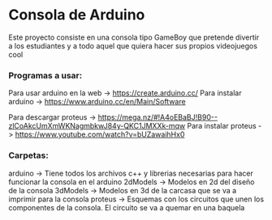 # Consola de Arduino
Este proyecto consiste en una consola tipo GameBoy que pretende divertir a los estudiantes y a todo aquel que quiera hacer sus propios videojuegos cool

### Programas a usar:

Para usar arduino en la web -> https://create.arduino.cc/
Para instalar arduino -> https://www.arduino.cc/en/Main/Software

Para descargar proteus -> https://mega.nz/#!A4oEBaBJ!B90--zlCoAkcUmXmWKNagmbkwJ84y-QKC1JMXXk-mqw
Para instalar proteus -> https://www.youtube.com/watch?v=bUZawaihHx0

### Carpetas:

arduino -> Tiene todos los archivos c++ y librerias necesarias para hacer funcionar la consola en el arduino
2dModels -> Modelos en 2d del diseño de la consola
3dModels -> Modelos en 3d de la carcasa que se va a imprimir para la consola
proteus -> Esquemas con los circuitos que unen los componentes de la consola. El circuito se va a quemar en una baquela
